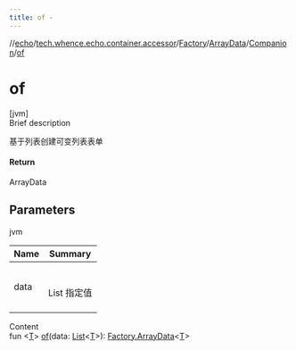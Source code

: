 ```yaml
---
title: of -
---
```

//[echo](../../../../index.md)/[tech.whence.echo.container.accessor](../../../index.md)/[Factory](../../index.md)/[ArrayData](../index.md)/[Companion](index.md)/[of](of.md)



# of  
[jvm]  
Brief description  


基于列表创建可变列表表单



#### Return  


ArrayData<T>



## Parameters  
  
jvm  
  
|  Name|  Summary| 
|---|---|
| data| <br><br>List<T> 指定值<br><br>
  
  
Content  
fun <[T](of.md)> [of](of.md)(data: [List](https://kotlinlang.org/api/latest/jvm/stdlib/kotlin.collections/-list/index.html)<[T](of.md)>): [Factory.ArrayData](../index.md)<[T](of.md)>  




